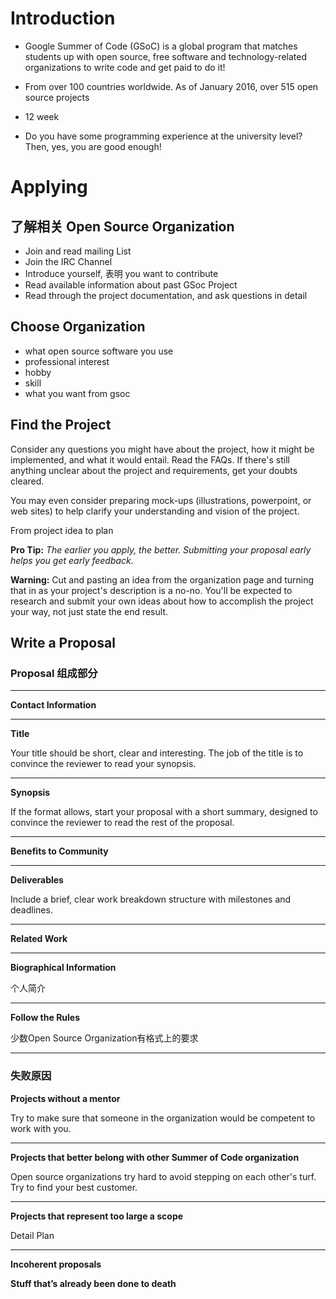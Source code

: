 # Introduction



- Google Summer of Code (GSoC) is a global program that matches students up with open source, free software and technology-related organizations to write code and get paid to do it! 



- From over 100 countries worldwide. As of January 2016, over 515 open source projects



- 12 week


- Do you have some programming experience at the university level? Then, yes, you are good enough! 





# Applying



## 了解相关 Open Source Organization

- Join and read mailing List
- Join the IRC Channel
- Introduce yourself, 表明 you want to contribute
- Read available information about past GSoc Project
- Read through the project documentation, and ask questions in detail

## Choose Organization

- what open source software you use
- professional interest
- hobby
- skill
- what you want from gsoc

## Find the Project



Consider any questions you might have about the project, how it might be implemented, and what it would entail. Read the FAQs. If there's still anything unclear about the project and requirements, get your doubts cleared.



You may even consider preparing mock-ups (illustrations, powerpoint, or web sites) to help clarify your understanding and vision of the project.



From project idea to plan



**Pro Tip:** *The earlier you apply, the better. Submitting your proposal early helps you get early feedback.*



**Warning:** Cut and pasting an idea from the organization page and turning that in as your project's description is a no-no. You'll be expected to research and submit your own ideas about how to accomplish the project your way, not just state the end result.



## Write a Proposal





### Proposal 组成部分


---


**Contact Information**

---

**Title** 

Your title should be short, clear and interesting. The job of the title is to convince the reviewer to read your synopsis.

---

**Synopsis**

If the format allows, start your proposal with a short summary, designed to convince the reviewer to read the rest of the proposal.

---

**Benefits to Community**

---

**Deliverables**

Include a brief, clear work breakdown structure with milestones and deadlines.

---

**Related Work**

---

**Biographical Information**

个人简介

---

**Follow the Rules**

少数Open Source Organization有格式上的要求



---







### 失败原因





**Projects without a mentor**    

Try to make sure that someone in the organization would be competent to work with you.

---

**Projects that better belong with other Summer of Code organization**   


Open source organizations try hard to avoid stepping on each other's turf. Try to find your best customer.

---

**Projects that represent too large a scope**

Detail Plan

---

**Incoherent proposals**



**Stuff that’s already been done to death**













